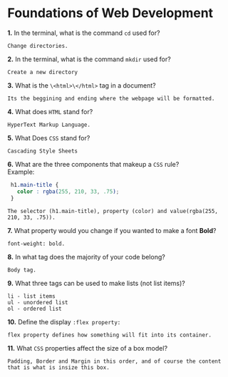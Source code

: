 # Foundations of Web Development

**1.** In the terminal, what is the command `cd` used for?
<!-- enter you answer in the space below -->
```
Change directories.
```

**2.** In the terminal, what is the command `mkdir` used for?
<!-- enter you answer in the space below -->
```
Create a new directory
```

**3.** What is the `\<html>\</html>` tag in a document?
<!-- enter you answer in the space below -->
```
Its the beggining and ending where the webpage will be formatted.
```

**4.** What does `HTML` stand for?
<!-- enter you answer in the space below -->
```
HyperText Markup Language.
```

**5.** What Does `CSS` stand for?
<!-- enter you answer in the space below -->
```
Cascading Style Sheets
```

**6.** What are the three components that makeup a `CSS` rule? <br> Example:
```css
 h1.main-title {
   color : rgba(255, 210, 33, .75);
 }
```
<!-- enter you answer in the space below -->
```
The selector (h1.main-title), property (color) and value(rgba(255, 210, 33, .75)).
```

**7.** What property would you change if you wanted to make a font **Bold**?
<!-- enter you answer in the space below -->
```
font-weight: bold.
```

**8.** In what tag does the majority of your code belong?
<!-- enter you answer in the space below -->
```
Body tag.
```

**9.** What three tags can be used to make lists (not list items)?
<!-- enter you answer in the space below -->
```
li - list items
ul - unordered list
ol - ordered list
```

**10.** Define the display `:flex property:`
<!-- enter you answer in the space below -->
```
flex property defines how something will fit into its container.
```

**11.** What `CSS` properties affect the size of a box model?
<!-- enter you answer in the space below -->
```
Padding, Border and Margin in this order, and of course the content that is what is insize this box.
```